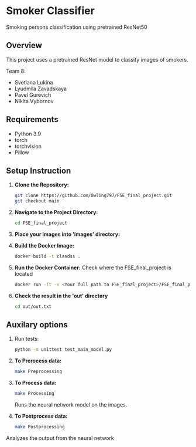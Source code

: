 # Smoker Classifier

Smoking persons classification using pretrained ResNet50

## Overview
This project uses a pretrained ResNet model to classify images of smokers. 


Team 8:
* Svetlana Lukina
* Lyudmila Zavadskaya
* Pavel Gurevich
* Nikita Vybornov
  

## Requirements
- Python 3.9
- torch
- torchvision
- Pillow

## Setup Instruction

1. **Clone the Repository:**
   ```bash
   git clone https://github.com/Owling797/FSE_final_project.git
   git checkout main
   ```

2. **Navigate to the Project Directory:**
   ```bash
   cd FSE_final_project
   ```

3. **Place your images into 'images' directory:**

4. **Build the Docker Image:**
   ```bash
   docker build -t clasdss .
   ```

5. **Run the Docker Container:**
   Check where the FSE_final_project is located
   ```bash
   docker run -it -v <Your full path to FSE_final_project>/FSE_final_project/out/:/app/out/  clasdss
   ```

6. **Check the result in the 'out' directory**
   ```bash
   cd out/out.txt
   ```


## Auxilary options
1. Run tests:
   ```bash
   python -m unittest test_main_model.py
   ```

2. **To Prerocess data:**
   ```bash
   make Preprocessing
   ```

3. **To Process data:**
   ```bash
   make Processing
   ```
   Runs the neural network model on the images.

4. **To Postprocess data:**
   ```bash
   make Postprocessing
   ```
  Analyzes the output from the neural network 
